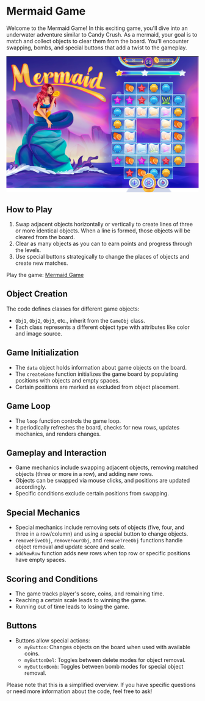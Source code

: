 # Mermaid Game

Welcome to the Mermaid Game! In this exciting game, you'll dive into an underwater adventure similar to Candy Crush. As a mermaid, your goal is to match and collect objects to clear them from the board. You'll encounter swapping, bombs, and special buttons that add a twist to the gameplay.

![Mermaid Game Screenshot](https://github.com/Harut20024/Mermaid/blob/main/images/screen.png)

## How to Play

1. Swap adjacent objects horizontally or vertically to create lines of three or more identical objects. When a line is formed, those objects will be cleared from the board.
2. Clear as many objects as you can to earn points and progress through the levels.
3. Use special buttons strategically to change the places of objects and create new matches.

Play the game: [Mermaid Game](https://github.com/Harut20024/Mermaid)
## Object Creation

The code defines classes for different game objects:
- `Obj1`, `Obj2`, `Obj3`, etc., inherit from the `GameObj` class.
- Each class represents a different object type with attributes like color and image source.

## Game Initialization

- The `data` object holds information about game objects on the board.
- The `createGame` function initializes the game board by populating positions with objects and empty spaces.
- Certain positions are marked as excluded from object placement.

## Game Loop

- The `loop` function controls the game loop.
- It periodically refreshes the board, checks for new rows, updates mechanics, and renders changes.

## Gameplay and Interaction

- Game mechanics include swapping adjacent objects, removing matched objects (three or more in a row), and adding new rows.
- Objects can be swapped via mouse clicks, and positions are updated accordingly.
- Specific conditions exclude certain positions from swapping.

## Special Mechanics

- Special mechanics include removing sets of objects (five, four, and three in a row/column) and using a special button to change objects.
- `removeFiveObj`, `removeFourObj`, and `removeTreeObj` functions handle object removal and update score and scale.
- `addNewRow` function adds new rows when top row or specific positions have empty spaces.

## Scoring and Conditions

- The game tracks player's score, coins, and remaining time.
- Reaching a certain scale leads to winning the game.
- Running out of time leads to losing the game.

## Buttons

- Buttons allow special actions:
  - `myButton`: Changes objects on the board when used with available coins.
  - `myButtonDel`: Toggles between delete modes for object removal.
  - `myButtonBomb`: Toggles between bomb modes for special object removal.

Please note that this is a simplified overview. If you have specific questions or need more information about the code, feel free to ask!
